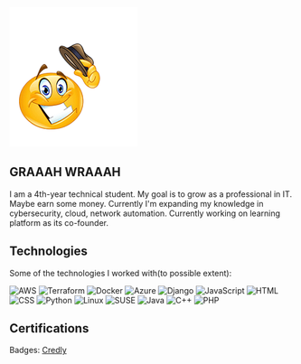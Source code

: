 <img src="Howdy.png" alt="Howdy">

## GRAAAH WRAAAH
I am a 4th-year technical student. My goal is to grow as a professional in IT. Maybe earn some money.
Currently I'm expanding my knowledge in cybersecurity, cloud, network automation. Currently working on learning platform as its co-founder.

## Technologies
Some of the technologies I worked with(to possible extent):

![AWS](https://img.shields.io/badge/AWS-232F3E?style=flat&logo=amazon-aws&logoColor=white)
![Terraform](https://img.shields.io/badge/Terraform-7B42B6?style=flat&logo=terraform&logoColor=white)
![Docker](https://img.shields.io/badge/Docker-2496ED?style=flat&logo=docker&logoColor=white)
![Azure](https://img.shields.io/badge/Azure-0089D6?style=flat&logo=microsoft-azure&logoColor=white)
![Django](https://img.shields.io/badge/Django-092E20?style=flat&logo=django&logoColor=white)
![JavaScript](https://img.shields.io/badge/JavaScript-F7DF1E?style=flat&logo=javascript&logoColor=black)
![HTML](https://img.shields.io/badge/HTML-E34F26?style=flat&logo=html5&logoColor=white)
![CSS](https://img.shields.io/badge/CSS-1572B6?style=flat&logo=css3&logoColor=white)
![Python](https://img.shields.io/badge/Python-3776AB?style=flat&logo=python&logoColor=white)
![Linux](https://img.shields.io/badge/Linux-FCC624?style=flat&logo=linux&logoColor=black)
![SUSE](https://img.shields.io/badge/SUSE-3E9E3E?style=flat&logo=suse&logoColor=white)
![Java](https://img.shields.io/badge/Java-007396?style=flat&logo=java&logoColor=white)
![C++](https://img.shields.io/badge/C%2B%2B-00599C?style=flat&logo=c%2B%2B&logoColor=white)
![PHP](https://img.shields.io/badge/PHP-777BB4?style=flat&logo=php&logoColor=white)



## Certifications
Badges: [Credly](https://www.credly.com/users/bruno-sowa)

